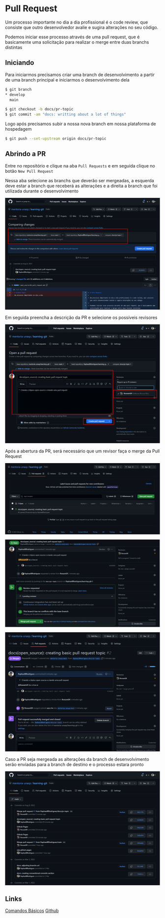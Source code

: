 # Pull Request

Um processo importante no dia a dia profissional é o code review, que consiste que outro desenvolvedor avalie e sugira alterações no seu código.

Podemos iniciar esse processo através de uma pull request, que é basicamente uma solicitação para realizar o merge entre duas branchs distintas

## Iniciando

Para iniciarmos precisamos criar uma branch de desenvolvimento a partir de uma branch principal e iniciarmos o desenvolvimento dela

```sh
$ git branch
* develop
  main
```

```sh
$ git checkout -b docs/pr-topic
$ git commit -am "docs: writting about a lot of things"
```

Logo após precisamos subir a nossa nova branch em nossa plataforma de hospedagem

```sh
$ git push --set-upstream origin docs/pr-topic
```

## Abrindo a PR

Entre no repositório e clique na aba `Pull Requests` e em seguida clique no botão `New Pull Request`

Nessa aba selecione as branchs que deverão ser mergeadas, a esquerda deve estar a branch que receberá as alterações e a direita a branch que foi utilizada durante o desenvolvimento

![Abrindo a PR](/assets/pull_request-01.png)

Em seguida preencha a descrição da PR e selecione os possíveis revisores

![Abrindo a PR](/assets/pull_request-02.png)

Após a abertura da PR, será necessário que um revisor faça o merge da Pull Request 

![Aceitando a PR](/assets/pull_request-03.png)
 
![Aceitando a PR](/assets/pull_request-04.png)
 
![Aceitando a PR](/assets/pull_request-05.png)

Caso a PR seja mergeada as alterações da branch de desenvolvimento serão enviadas para a branch de destino e o processo estara pronto

![Commits](/assets/pull_request-06.png)

## Links
[Comandos Básicos](/introducao/03_comandos_basicos.md)
[Github](/usando_git_github/)
